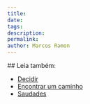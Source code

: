 ```yaml
---
title: 
date: 
tags: 
description: 
permalink: 
author: Marcos Ramon
---
```





<div class="leia-tambem" markdown="1">
## Leia também:

- <a href="/decidir">Decidir</a>
- <a href="/encontrar-um-caminho">Encontrar um caminho</a>
- <a href="/saudades">Saudades</a>
</div>
